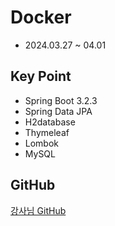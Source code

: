 # Docker

- 2024.03.27 ~ 04.01

## Key Point

- Spring Boot 3.2.3
- Spring Data JPA
- H2database
- Thymeleaf
- Lombok
- MySQL

## GitHub

[강사님 GitHub](https://github.com/edujeeho0/todo-boot)